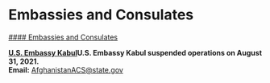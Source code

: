 # Embassies and Consulates

[#### Embassies and Consulates](javascript:void(0); "Embassies and Consulates")

[**U.S. Embassy Kabul**](https://af.usembassy.gov/embassy/kabul/)**U.S. Embassy Kabul suspended operations on August 31, 2021.  
Email:** [AfghanistanACS@state.gov](mailto:AfghanistanACS@state.gov)